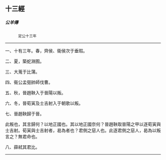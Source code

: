 

## 十三經

##### 公羊傳
　　　`定公十三年`

* * *

一、十有三年。春，齊侯、衞侯次于垂瑕。

二、夏，築蛇淵囿。

三、大蒐于比蒲。

四、衞公孟彄帥師伐曹。

五、秋，晉趙鞅入于晉陽以叛。

六、冬，晉荀寅及士吉射入于朝歌以叛。

七、晉趙鞅歸于晉。

此叛也，其言歸何？以地正國也。其以地正國奈何？晉趙鞅取晉陽之甲以逐荀寅與士吉射。荀寅與士吉射者，曷為者也？君側之惡人也。此逐君側之惡人，曷為以叛言之？無君命也。

八、薛弒其君比。

* * *

